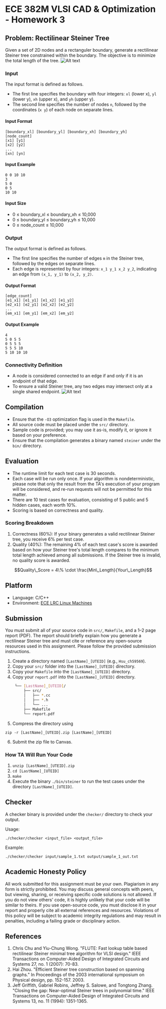# ECE 382M VLSI CAD & Optimization - Homework 3
## Problem: Rectilinear Steiner Tree
Given a set of 2D nodes and a rectanguler boundary, generate a rectilinear Steiner tree constrained within the boundary. The objective is to minimize the total length of the tree.
![Alt text](image/steiner_tree.png)

### Input
The input format is defined as follows.
* The first line specifies the boundary with four integers: `xl` (lower x), `yl` (lower y), `xh` (upper x), and `yh` (upper y).
* The second line specifies the number of nodes `n`, followed by the coordinates (`x y`) of each node on separate lines.
#### Input Format
```
[boundary_xl] [boundary_yl] [boundary_xh] [boundary_yh]
[node_count]
[x1] [y1]
[x2] [y2]
...
[xn] [yn]
```
#### Input Example
```
0 0 10 10
3
5 0
0 5
10 10
```
#### Input Size
* 0 $\leq$ boundary_xl $\leq$ boundary_xh $\leq$ 10,000
* 0 $\leq$ boundary_yl $\leq$ boundary_yh $\leq$ 10,000
* 0 $\leq$ node_count $\leq$ 10,000

### Output
The output format is defined as follows.
* The first line specifies the number of edges `m` in the Steiner tree, followed by the edges on separate lines.
* Each edge is represented by four integers: `x_1 y_1 x_2 y_2`, indicating an edge from `(x_1, y_1)` to `(x_2, y_2)`.
#### Output Format
```
[edge_count]
[e1_x1] [e1_y1] [e1_x2] [e1_y2]
[e2_x1] [e2_y1] [e2_x2] [e2_y2]
...
[em_x1] [em_y1] [em_x2] [em_y2]
```
#### Output Example
```
4
5 0 5 5
0 5 5 5
5 5 5 10
5 10 10 10
```

### Connectivity Definition
* A node is considered connected to an edge if and only if it is an endpoint of that edge.
* To ensure a valid Steiner tree, any two edges may intersect only at a single shared endpoint.
![Alt text](image/connectivity.png)

## Compilation
* Ensure that the `-O3` optimization flag is used in the `Makefile`.
* All source code must be placed under the `src/` directory.
* Sample code is provided; you may use it as-is, modify it, or ignore it based on your preference.
* Ensure that the compilation generates a binary named `steiner` under the `bin/` directory.

## Evaluation
* The runtime limit for each test case is 30 seconds.
* Each case will be run only once. If your algorithm is nondeterministic, please note that only the result from the TA's execution of your program will be considered, and re-run requests will not be permitted for this matter.
* There are 10 test cases for evaluation, consisting of 5 public and 5 hidden cases, each worth 10%.
* Scoring is based on correctness and quality.
### Scoring Breakdown
1. Correctness (60%):
If your binary generates a valid rectilinear Steiner tree, you receive 6% per test case.
2. Quality (40%):
The remaining 4% of each test case's score is awarded based on how your Steiner tree's total length compares to the minimum total length achieved among all submissions.
If the Steiner tree is invalid, no quality score is awarded.
```math
Quality\_Score = 4\% \cdot \frac{Min\_Length}{Your\_Length}
```

## Platform
* Language: C/C++
* Environment: [ECE LRC Linux Machines](https://cloud.wikis.utexas.edu/wiki/spaces/eceit/pages/37752870/ECE+Linux+Application+Servers)

## Submission
You must submit all of your source code in `src/`, `Makefile`, and a 1–2 page report (PDF).
The report should briefly explain how you generate a rectilinear Steiner tree and must cite or reference any open-source resources used in this assignment.
Please follow the provided submission instructions.

1. Create a directory named `[LastName]_[UTEID]` (e.g., `Hsu_ch59569`).
2. Copy your `src/` folder into the `[LastName]_[UTEID]` directory.
3. Copy your `Makefile` into the `[LastName]_[UTEID]` directory.
4. Copy your `report.pdf` into the `[LastName]_[UTEID]` directory.
   ```bash
    └── [LastName]_[UTEID]/
        ├── src/
        │   ├── *.cc
        │   ├── *.h
        │   └── ...
        ├── Makefile
        └── report.pdf
    ```
5. Compress the directory using
```
zip -r [LastName]_[UTEID].zip [LastName]_[UTEID]
```
6. Submit the zip file to Canvas.

### How TA Will Run Your Code
1. `unzip [LastName]_[UTEID].zip`
2. `cd [LastName]_[UTEID]`
3. `make`
4. Execute the binary `./bin/steiner` to run the test cases under the directory `[LastName]_[UTEID]`.

## Checker
A checker binary is provided under the `checker/` directory to check your output.

Usage:
```
./checker/checker <input_file> <output_file>
```
Example:
```
./checker/checker input/sample_1.txt output/sample_1_out.txt
```

## Academic Honesty Policy
All work submitted for this assignment must be your own.
Plagiarism in any form is strictly prohibited.
You may discuss general concepts with peers, but viewing, sharing, or receiving specific code solutions is not allowed.
If you do not view others' code, it is highly unlikely that your code will be similar to theirs.
If you use open-source code, you must disclose it in your report and properly cite all external references and resources.
Violations of this policy will be subject to academic integrity regulations and may result in penalties, including a failing grade or disciplinary action.

## References
1. Chris Chu and Yiu-Chung Wong. "FLUTE: Fast lookup table based rectilinear Steiner minimal tree algorithm for VLSI design." IEEE Transactions on Computer-Aided Design of Integrated Circuits and Systems 27, no. 1 (2007): 70-83.
2. Hai Zhou. "Efficient Steiner tree construction based on spanning graphs." In Proceedings of the 2003 international symposium on Physical design, pp. 152-157. 2003.
3. Jeff Griffith, Gabriel Robins, Jeffrey S. Salowe, and Tongtong Zhang. "Closing the gap: Near-optimal Steiner trees in polynomial time." IEEE Transactions on Computer-Aided Design of Integrated Circuits and Systems 13, no. 11 (1994): 1351-1365.

